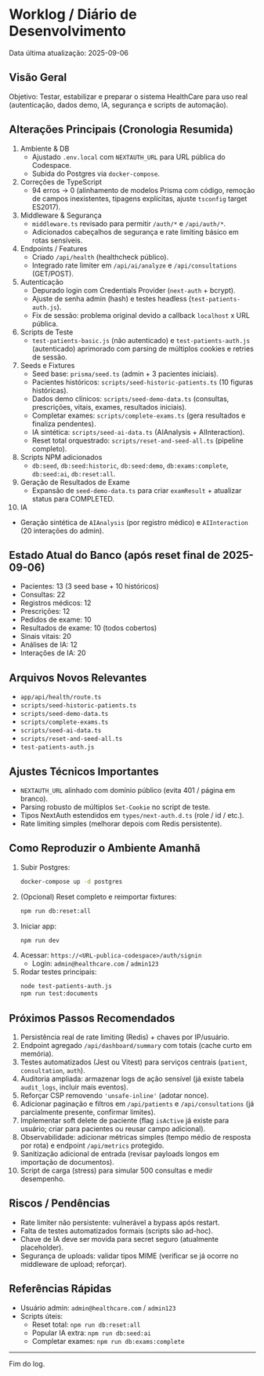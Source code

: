 # Worklog / Diário de Desenvolvimento

Data última atualização: 2025-09-06

## Visão Geral
Objetivo: Testar, estabilizar e preparar o sistema HealthCare para uso real (autenticação, dados demo, IA, segurança e scripts de automação).

## Alterações Principais (Cronologia Resumida)
1. Ambiente & DB
   - Ajustado `.env.local` com `NEXTAUTH_URL` para URL pública do Codespace.
   - Subida do Postgres via `docker-compose`.
2. Correções de TypeScript
   - 94 erros → 0 (alinhamento de modelos Prisma com código, remoção de campos inexistentes, tipagens explícitas, ajuste `tsconfig` target ES2017).
3. Middleware & Segurança
   - `middleware.ts` revisado para permitir `/auth/*` e `/api/auth/*`.
   - Adicionados cabeçalhos de segurança e rate limiting básico em rotas sensíveis.
4. Endpoints / Features
   - Criado `/api/health` (healthcheck público).
   - Integrado rate limiter em `/api/ai/analyze` e `/api/consultations` (GET/POST).
5. Autenticação
   - Depurado login com Credentials Provider (`next-auth` + bcrypt).
   - Ajuste de senha admin (hash) e testes headless (`test-patients-auth.js`).
   - Fix de sessão: problema original devido a callback `localhost` x URL pública.
6. Scripts de Teste
   - `test-patients-basic.js` (não autenticado) e `test-patients-auth.js` (autenticado) aprimorado com parsing de múltiplos cookies e retries de sessão.
7. Seeds e Fixtures
   - Seed base: `prisma/seed.ts` (admin + 3 pacientes iniciais).
   - Pacientes históricos: `scripts/seed-historic-patients.ts` (10 figuras históricas).
   - Dados demo clínicos: `scripts/seed-demo-data.ts` (consultas, prescrições, vitais, exames, resultados iniciais).
   - Completar exames: `scripts/complete-exams.ts` (gera resultados e finaliza pendentes).
   - IA sintética: `scripts/seed-ai-data.ts` (AIAnalysis + AIInteraction).
   - Reset total orquestrado: `scripts/reset-and-seed-all.ts` (pipeline completo).
8. Scripts NPM adicionados
   - `db:seed`, `db:seed:historic`, `db:seed:demo`, `db:exams:complete`, `db:seed:ai`, `db:reset:all`.
9. Geração de Resultados de Exame
   - Expansão de `seed-demo-data.ts` para criar `examResult` + atualizar status para COMPLETED.
10. IA
   - Geração sintética de `AIAnalysis` (por registro médico) e `AIInteraction` (20 interações do admin).

## Estado Atual do Banco (após reset final de 2025-09-06)
- Pacientes: 13 (3 seed base + 10 históricos)
- Consultas: 22
- Registros médicos: 12
- Prescrições: 12
- Pedidos de exame: 10
- Resultados de exame: 10 (todos cobertos)
- Sinais vitais: 20
- Análises de IA: 12
- Interações de IA: 20

## Arquivos Novos Relevantes
- `app/api/health/route.ts`
- `scripts/seed-historic-patients.ts`
- `scripts/seed-demo-data.ts`
- `scripts/complete-exams.ts`
- `scripts/seed-ai-data.ts`
- `scripts/reset-and-seed-all.ts`
- `test-patients-auth.js`

## Ajustes Técnicos Importantes
- `NEXTAUTH_URL` alinhado com domínio público (evita 401 / página em branco).
- Parsing robusto de múltiplos `Set-Cookie` no script de teste.
- Tipos NextAuth estendidos em `types/next-auth.d.ts` (role / id / etc.).
- Rate limiting simples (melhorar depois com Redis persistente).

## Como Reproduzir o Ambiente Amanhã
1. Subir Postgres:
   ```bash
   docker-compose up -d postgres
   ```
2. (Opcional) Reset completo e reimportar fixtures:
   ```bash
   npm run db:reset:all
   ```
3. Iniciar app:
   ```bash
   npm run dev
   ```
4. Acessar: `https://<URL-publica-codespace>/auth/signin`
   - Login: `admin@healthcare.com` / `admin123`
5. Rodar testes principais:
   ```bash
   node test-patients-auth.js
   npm run test:documents
   ```

## Próximos Passos Recomendados
1. Persistência real de rate limiting (Redis) + chaves por IP/usuário.
2. Endpoint agregado `/api/dashboard/summary` com totais (cache curto em memória).
3. Testes automatizados (Jest ou Vitest) para serviços centrais (`patient`, `consultation`, `auth`).
4. Auditoria ampliada: armazenar logs de ação sensível (já existe tabela `audit_logs`, incluir mais eventos).
5. Reforçar CSP removendo `'unsafe-inline'` (adotar nonce). 
6. Adicionar paginação e filtros em `/api/patients` e `/api/consultations` (já parcialmente presente, confirmar limites).
7. Implementar soft delete de paciente (flag `isActive` já existe para usuário; criar para pacientes ou reusar campo adicional).
8. Observabilidade: adicionar métricas simples (tempo médio de resposta por rota) e endpoint `/api/metrics` protegido.
9. Sanitização adicional de entrada (revisar payloads longos em importação de documentos).
10. Script de carga (stress) para simular 500 consultas e medir desempenho.

## Riscos / Pendências
- Rate limiter não persistente: vulnerável a bypass após restart.
- Falta de testes automatizados formais (scripts são ad-hoc).
- Chave de IA deve ser movida para secret seguro (atualmente placeholder). 
- Segurança de uploads: validar tipos MIME (verificar se já ocorre no middleware de upload; reforçar). 

## Referências Rápidas
- Usuário admin: `admin@healthcare.com` / `admin123`
- Scripts úteis:
  - Reset total: `npm run db:reset:all`
  - Popular IA extra: `npm run db:seed:ai`
  - Completar exames: `npm run db:exams:complete`

---
Fim do log.
